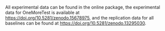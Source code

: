 All experimental data can be found in the online package, the experimental data for OneMoreTest is available at https://doi.org/10.5281/zenodo.15678975, and the replication data for all baselines can be found at https://doi.org/10.5281/zenodo.13295030.
